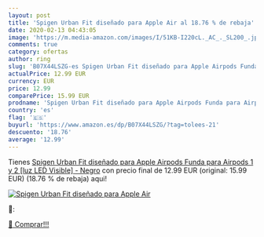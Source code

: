 ```yaml
---
layout: post
title: 'Spigen Urban Fit diseñado para Apple Air al 18.76 % de rebaja'
date: 2020-02-13 04:43:05
image: 'https://m.media-amazon.com/images/I/51KB-I220cL._AC_._SL200_.jpg'
comments: true
category: ofertas
author: ring
slug: 'B07X44LSZG-es Spigen Urban Fit diseñado para Apple Airpods Funda para Airpods 1 y 2 [luz LED Visible] - Negro'
actualPrice: 12.99 EUR
currency: EUR
price: 12.99
comparePrice: 15.99 EUR
prodname: 'Spigen Urban Fit diseñado para Apple Airpods Funda para Airpods 1 y 2 [luz LED Visible] - Negro'
country: 'es'
flag: '🇪🇸'
buyurl: 'https://www.amazon.es/dp/B07X44LSZG/?tag=tolees-21'
descuento: '18.76'
average: '12.99'
---
```


Tienes [Spigen Urban Fit diseñado para Apple Airpods Funda para Airpods 1 y 2 [luz LED Visible] - Negro](https://www.amazon.es/dp/B07X44LSZG/?tag=tolees-21) con precio final de  12.99 EUR (original: 15.99 EUR) (18.76 %  de rebaja) aqui!

[![Spigen Urban Fit diseñado para Apple Air](https://m.media-amazon.com/images/I/51KB-I220cL._AC_._SL200_.jpg)](https://www.amazon.es/dp/B07X44LSZG/?tag=tolees-21)

🔎:


[🛒 Comprar!!!](https://www.amazon.es/dp/B07X44LSZG/?tag=tolees-21)
